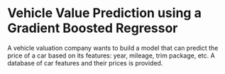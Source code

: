 # Vehicle Value Prediction using a Gradient Boosted Regressor

A vehicle valuation company wants to build a model that can predict the price of a car based on its features: year, mileage, trim package, etc. A database of car features and their prices is provided.
